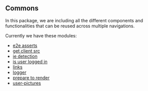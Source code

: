 ## Commons
In this package, we are including all the different components and functionalities that can be reused across multiple navigations.

Currently we have these modules:
- [e2e asserts](/modules/commons/e2e-asserts/index.js)
- [get client src](/modules/commons/get-client-src/index.js)
- [ie detection](/modules/commons/ie-detection/index.js)
- [is user logged in](/modules/commons/is-user-logged-in/index.js)
- [links](/modules/commons/links/index.js)
- [logger](/modules/commons/logger/factory)
- [prepare to render](/modules/commons/prepare-to-render/index.js)
- [user-pictures](/modules/commons/user-pictures/index.js)